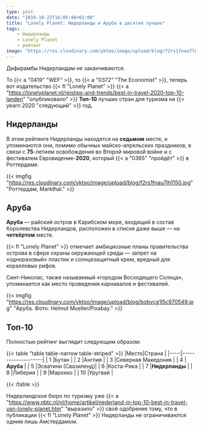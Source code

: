 ```yaml
---
type: post
date: "2019-10-22T16:05:48+02:00"
title: "Lonely Planet: Нидерланды и Аруба в десятке лучших"
tags:
    - Нидерланды
    - Lonely Planet
    - рейтинг
image: "https://res.cloudinary.com/yktoo/image/upload/blog/f2rs1fnau7lh1150.jpg"
---
```


Дифирамбы Нидерландам не заканчиваются.

То {{< a "0419" "WEF" >}}, то {{< a "0372" "The Economist" >}}, теперь вот издательство {{< fl "Lonely Planet" >}} {{< a "https://lonelyplanet.nl/reistips-and-trends/best-in-travel-2020-top-10-landen" "опубликовало" >}} **Топ-10** лучших стран для туризма на {{< yearn 2020 "следующий" >}} год.

<!--more-->

## Нидерланды

В этом рейтинге Нидерланды находятся на **седьмом** месте, и упоминаются они, помимо обычных майско-апрельских праздников, в связи с **75**-летием освобождения во Второй мировой войне и с фестивалем Евровидение-**2020**, который {{< a "0365" "пройдёт" >}} в Роттердаме.

{{< imgfig "https://res.cloudinary.com/yktoo/image/upload/blog/f2rs1fnau7lh1150.jpg" "Роттердам, Markthal." >}}

## Аруба

**Аруба** — райский остров в Карибском море, входящий в состав Королевства Нидерландов, расположен в списке даже выше — на **четвёртом** месте.

{{< fl "Lonely Planet" >}} отмечает амбициозные планы правительства острова в сфере охраны окружающей среды — запрет на «одноразовый» пластик и солнцезащитный крем, вредный для коралловых рифов.

Синт-Николас, также называемый «городом Восходящего Солнца», упоминается как место проведения карнавалов и фестивалей.

{{< imgfig "https://res.cloudinary.com/yktoo/image/upload/blog/bobycg1l5c970549.jpg" "Аруба. Фото: Helmut Mueller/Pixabay." >}}

## Топ-10

Полностью рейтинг выглядит следующим образом:

{{< table "table table-narrow table-striped" >}}
|Место|Страна              |
|----:|--------------------|
|   1 |Бутан               |
|   2 |Англия              |
|   3 |Северная Македония  |
|   4 |**Аруба**           |
|   5 |Эсватини (Свазиленд)|
|   6 |Коста-Рика          |
|   7 |**Нидерланды**      |
|   8 |Либерия             |
|   9 |Марокко             |
|  10 |Уругвай             |

{{< /table >}}

Нидерландское бюро по туризму уже {{< a "https://www.nbtc.nl/nl/home/artikel/nederland-in-top-10-best-in-travel-van-lonely-planet.htm" "выразило" >}} своё одобрение тому, что в публикации {{< fl "Lonely Planet" >}} Нидерланды не ограничиваются одним лишь Амстердамом.